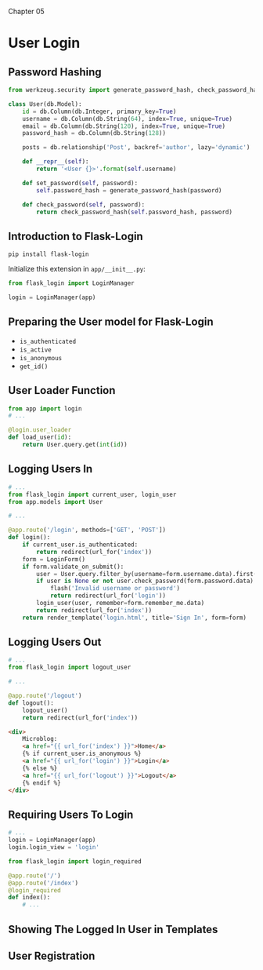 Chapter 05
# User Login
## Password Hashing
```python
from werkzeug.security import generate_password_hash, check_password_hash

class User(db.Model):
    id = db.Column(db.Integer, primary_key=True)
    username = db.Column(db.String(64), index=True, unique=True)
    email = db.Column(db.String(120), index=True, unique=True)
    password_hash = db.Column(db.String(128))

    posts = db.relationship('Post', backref='author', lazy='dynamic')

    def __repr__(self):
        return '<User {}>'.format(self.username)

    def set_password(self, password):
        self.password_hash = generate_password_hash(password)

    def check_password(self, password):
        return check_password_hash(self.password_hash, password)
```

## Introduction to Flask-Login
```
pip install flask-login
```

Initialize this extension in `app/__init__.py`:
```python
from flask_login import LoginManager

login = LoginManager(app)
```

## Preparing the User model for Flask-Login
- `is_authenticated`
- `is_active`
- `is_anonymous`
- `get_id()`

## User Loader Function
```python
from app import login
# ...

@login.user_loader
def load_user(id):
    return User.query.get(int(id))
```
## Logging Users In
```python
# ...
from flask_login import current_user, login_user
from app.models import User

# ...

@app.route('/login', methods=['GET', 'POST'])
def login():
    if current_user.is_authenticated:
        return redirect(url_for('index'))
    form = LoginForm()
    if form.validate_on_submit():
        user = User.query.filter_by(username=form.username.data).first()
        if user is None or not user.check_password(form.password.data):
            flash('Invalid username or password')
            return redirect(url_for('login'))
        login_user(user, remember=form.remember_me.data)
        return redirect(url_for('index'))
    return render_template('login.html', title='Sign In', form=form)
```
## Logging Users Out
```python
# ...
from flask_login import logout_user

# ...

@app.route('/logout')
def logout():
    logout_user()
    return redirect(url_for('index'))
```
```html
<div>
    Microblog:
    <a href="{{ url_for('index') }}">Home</a>
    {% if current_user.is_anonymous %}
    <a href="{{ url_for('login') }}">Login</a>
    {% else %}
    <a href="{{ url_for('logout') }}">Logout</a>
    {% endif %}
</div>
```
## Requiring Users To Login
```python
# ...
login = LoginManager(app)
login.login_view = 'login'
```

```python
from flask_login import login_required

@app.route('/')
@app.route('/index')
@login_required
def index():
    # ...
```
## Showing The Logged In User in Templates
## User Registration
